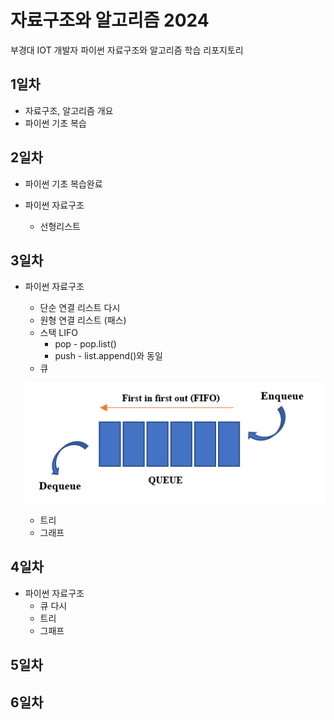 # 자료구조와 알고리즘 2024
부경대 IOT 개발자 파이썬 자료구조와 알고리즘 학습 리포지토리

## 1일차
- 자료구조, 알고리즘 개요
- 파이썬 기초 복습

## 2일차
- 파이썬 기초 복습완료

- 파이썬 자료구조
    - 선형리스트

## 3일차
- 파이썬 자료구조
    - 단순 연결 리스트 다시
    - 원형 연결 리스트 (패스)
    - 스택 LIFO
        - pop - pop.list()
        - push - list.append()와 동일
    - 큐

    ![queue](https://raw.githubusercontent.com/znah54/ds-and-algorithm-2024/main/images/queue.png)

    - 트리
    - 그래프

## 4일차
- 파이썬 자료구조
    - 큐 다시
    - 트리
    - 그패프
    
## 5일차

## 6일차



